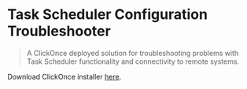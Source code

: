 # Task Scheduler Configuration Troubleshooter

> A ClickOnce deployed solution for troubleshooting problems with Task Scheduler functionality and connectivity to remote systems.

Download ClickOnce installer [here](https://github.com/dahall/TaskSchedulerConfig/blob/master/publish/setup.exe?raw=true).

